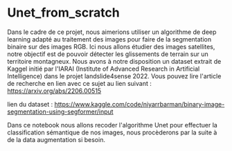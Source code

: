 # Unet_from_scratch

Dans le cadre de ce projet, nous aimerions utiliser un algorithme de deep learning adapté au traitement des images pour faire de la segmentation binaire sur des images RGB. Ici nous allons étudier des images satellites, notre objectif est de pouvoir détecter les glissements de terrain sur un territoire montagneux. Nous avons à notre disposition un dataset extrait de Kaggel initié par l'IARAI (Institute of Advanced Research in Artificial Intelligence) dans le projet landslide4sense 2022. Vous pouvez lire l'article de recherche en lien avec ce sujet au lien suivant : https://arxiv.org/abs/2206.00515

lien du dataset : https://www.kaggle.com/code/niyarrbarman/binary-image-segmentation-using-segformer/input

Dans ce notebook nous allons recoder l'algorithme Unet pour effectuer la classification sémantique de nos images, nous procèderons par la suite à de la data augmentation si besoin.
